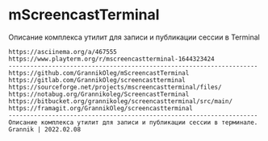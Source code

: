 # mScreencastTerminal
Описание комплекса утилит для записи и публикации сессии в Terminal

 ~~~~~~~~~~~~~~~~~~~~~~~~~~~~~~~~~~~~~~~~~~~~~~~~~~~~~~~~~~~~~~~~~~~~~
 https://asciinema.org/a/467555
 https://www.playterm.org/r/mscreencastterminal-1644323424
 ---------------------------------------------------------------------
 https://github.com/GrannikOleg/mScreencastTerminal
 https://gitlab.com/GrannikOleg/screencastterminal
 https://sourceforge.net/projects/mscreencastterminal/files/
 https://notabug.org/Grannikoleg/ScreencastTerminal
 https://bitbucket.org/grannikoleg/screencastterminal/src/main/
 https://framagit.org/GrannikOleg/screencastterminal
 ---------------------------------------------------------------------
 Описание комплекса утилит для записи и публикации сессии в терминале.
 Grannik | 2022.02.08
 ~~~~~~~~~~~~~~~~~~~~~~~~~~~~~~~~~~~~~~~~~~~~~~~~~~~~~~~~~~~~~~~~~~~~~
 
